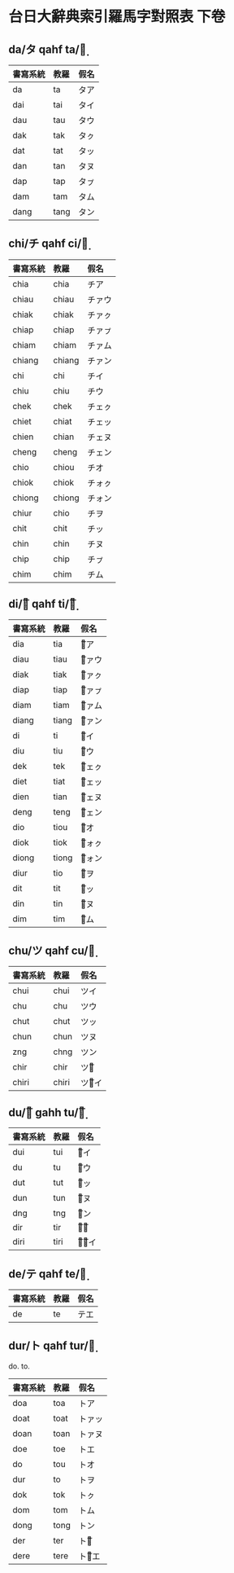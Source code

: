 # 台日大辭典索引羅馬字對照表 下卷

## da/タ qahf ta/タ̣

| 書寫系統 | 教羅 | 假名 |
| :--- | :--- | :--- |
| da | ta | タア |
| dai | tai | タイ |
| dau | tau | タウ |
| dak | tak | タㇰ |
| dat | tat | タッ |
| dan | tan | タヌ |
| dap | tap | タㇷ゚ |
| dam | tam | タム |
| dang | tang | タン |

## chi/チ qahf ci/チ̣

| 書寫系統 | 教羅 | 假名 |
| :--- | :--- | :--- |
| chia | chia | チア |
| chiau | chiau | チァウ |
| chiak | chiak | チァㇰ |
| chiap | chiap | チァㇷ゚ |
| chiam | chiam | チァム |
| chiang | chiang | チァン |
| chi | chi | チイ |
| chiu | chiu | チウ |
| chek | chek | チェㇰ |
| chiet | chiat | チェッ |
| chien | chian | チェヌ |
| cheng | cheng | チェン |
| chio | chiou | チオ |
| chiok | chiok | チォㇰ |
| chiong | chiong | チォン |
| chiur | chio | チヲ |
| chit | chit | チッ |
| chin | chin | チヌ |
| chip | chip | チㇷ゚ |
| chim | chim | チム |

## di/チ͞ qahf ti/チ̣͞

| 書寫系統 | 教羅 | 假名 |
| :--- | :--- | :--- |
| dia | tia | チ͞ア |
| diau | tiau | チ͞ァウ |
| diak | tiak | チ͞ァㇰ |
| diap | tiap | チ͞ァㇷ゚ |
| diam | tiam | チ͞ァム |
| diang | tiang | チ͞ァン |
| di | ti | チ͞イ |
| diu | tiu | チ͞ウ |
| dek | tek | チ͞ェㇰ |
| diet | tiat | チ͞ェッ |
| dien | tian | チ͞ェヌ |
| deng | teng | チ͞ェン |
| dio | tiou | チ͞オ |
| diok | tiok | チ͞ォㇰ |
| diong | tiong | チ͞ォン |
| diur | tio | チ͞ヲ |
| dit | tit | チ͞ッ |
| din | tin | チ͞ヌ |
| dim | tim | チ͞ム |

## chu/ツ qahf cu/ツ̣

| 書寫系統 | 教羅 | 假名 |
| :--- | :--- | :--- |
| chui | chui | ツイ |
| chu | chu | ツウ |
| chut | chut | ツッ |
| chun | chun | ツヌ |
| zng | chng | ツン |
| chir | chir | ツウ͞ |
| chiri | chiri | ツゥ͞イ |

## du/ツ͞ gahh tu/ツ̣͞

| 書寫系統 | 教羅 | 假名 |
| :--- | :--- | :--- |
| dui | tui | ツ͞イ |
| du | tu | ツ͞ウ |
| dut | tut | ツ͞ッ |
| dun | tun | ツ͞ヌ |
| dng | tng | ツ͞ン |
| dir | tir | ツ͞ウ͞ |
| diri | tiri | ツ͞ゥ͞イ |

## de/テ qahf te/テ̣

| 書寫系統 | 教羅 | 假名 |
| :--- | :--- | :--- |
| de | te | テエ |

## dur/ト qahf tur/ト̣

do. to.

| 書寫系統 | 教羅 | 假名 |
| :--- | :--- | :--- |
| doa | toa | トア |
| doat | toat | トァッ |
| doan | toan | トァヌ |
| doe | toe | トエ |
| do | tou | トオ |
| dur | to | トヲ |
| dok | tok | トㇰ |
| dom | tom | トム |
| dong | tong | トン |
| der | ter | トオ͞ |
| dere | tere | トォ͞エ |
